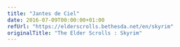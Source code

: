 ```yaml
---
title: "Jantes de Ciel"
date: 2016-07-09T00:00:00+01:00
refUrl: "https://elderscrolls.bethesda.net/en/skyrim"
originalTitle: "The Elder Scrolls : Skyrim"
---
```

